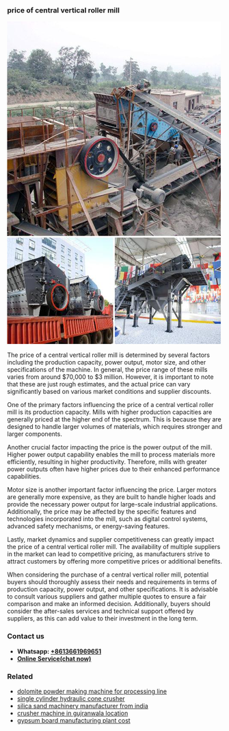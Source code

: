 <h3>price of central vertical roller mill</h3><img src='1708322815.jpg' alt=''><p>The price of a central vertical roller mill is determined by several factors including the production capacity, power output, motor size, and other specifications of the machine. In general, the price range of these mills varies from around $70,000 to $3 million. However, it is important to note that these are just rough estimates, and the actual price can vary significantly based on various market conditions and supplier discounts.</p><p>One of the primary factors influencing the price of a central vertical roller mill is its production capacity. Mills with higher production capacities are generally priced at the higher end of the spectrum. This is because they are designed to handle larger volumes of materials, which requires stronger and larger components.</p><p>Another crucial factor impacting the price is the power output of the mill. Higher power output capability enables the mill to process materials more efficiently, resulting in higher productivity. Therefore, mills with greater power outputs often have higher prices due to their enhanced performance capabilities.</p><p>Motor size is another important factor influencing the price. Larger motors are generally more expensive, as they are built to handle higher loads and provide the necessary power output for large-scale industrial applications. Additionally, the price may be affected by the specific features and technologies incorporated into the mill, such as digital control systems, advanced safety mechanisms, or energy-saving features.</p><p>Lastly, market dynamics and supplier competitiveness can greatly impact the price of a central vertical roller mill. The availability of multiple suppliers in the market can lead to competitive pricing, as manufacturers strive to attract customers by offering more competitive prices or additional benefits.</p><p>When considering the purchase of a central vertical roller mill, potential buyers should thoroughly assess their needs and requirements in terms of production capacity, power output, and other specifications. It is advisable to consult various suppliers and gather multiple quotes to ensure a fair comparison and make an informed decision. Additionally, buyers should consider the after-sales services and technical support offered by suppliers, as this can add value to their investment in the long term.</p><h3>Contact us</h3><ul><li><strong>Whatsapp:&nbsp;<a href="https://wa.me/8613661969651">+8613661969651</a></strong></li><li><a href="https://swt.shibang-china.com/?git&amp;zhl&amp;price of central vertical roller mill"><strong>Online Service(chat now)</strong></a></li></ul><h3>Related</h3><ul><li><a href='dolomite powder making machine for processing line.md'>dolomite powder making machine for processing line</a></li><li><a href='single cylinder hydraulic cone crusher.md'>single cylinder hydraulic cone crusher</a></li><li><a href='silica sand machinery manufacturer from india.md'>silica sand machinery manufacturer from india</a></li><li><a href='crusher machine in gujranwala location.md'>crusher machine in gujranwala location</a></li><li><a href='gypsum board manufacturing plant cost.md'>gypsum board manufacturing plant cost</a></li></ul>